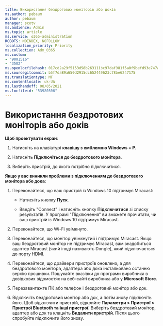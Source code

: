 ```yaml
---
title: Використання бездротових моніторів або доків
ms.author: pebaum
author: pebaum
manager: scotv
ms.audience: Admin
ms.topic: article
ms.service: o365-administration
ROBOTS: NOINDEX, NOFOLLOW
localization_priority: Priority
ms.collection: Adm_O365
ms.custom:
- "9001516"
- "3582"
ms.openlocfilehash: 017cd2a29f5153d58b263111bc97daf981f5a0f9befd93e747a06c7e22f01cd7
ms.sourcegitcommit: b5f7da89a650d2915dc652449623c78be6247175
ms.translationtype: MT
ms.contentlocale: uk-UA
ms.lasthandoff: 08/05/2021
ms.locfileid: "53980306"
---
```

# <a name="use-wireless-displays-or-docks"></a>Використання бездротових моніторів або доків

**Щоб проектувати екран**:

1. Натисніть на клавіатурі **клавішу з емблемою Windows + P**.

2. Натисніть **Підключіться до бездротового монітора**.

3. Виберіть пристрій, до якого потрібно підключитися.

**Якщо у вас виникли проблеми з підключенням до бездротового монітора або дока**:

1. Переконайтеся, що ваш пристрій із Windows 10 підтримує Miracast: 

    - Натисніть кнопку **Пуск**.
    
    - Введіть "Connect" і натисніть кнопку **Підключитися** зі списку результатів. У програмі "Підключення" ви зможете прочитати, чи ваш пристрій із Windows 10 підтримує Miracast. 

2. Переконайтеся, що Wi-Fi увімкнуто. 

3. Переконайтеся, що монітор увімкнутий і підтримує Miracast. Якщо ваш бездротовий монітор не підтримує Miracast, вам знадобиться адаптер Miracast (який іноді називають Dongle), який підключається до порту HDMI.

4. Переконайтеся, що драйвери пристроїв оновлено, а для бездротового монітора, адаптера або дока інстальовано останню версію прошивки. Пошукайте вказівки до програми виробника в довідкових відомостях на веб-сайті виробника або у **Microsoft Store**.

5. Перезавантажте ПК або телефон і бездротовий монітор або док.

6. Відключіть бездротовий монітор або док, а потім знову підключіть його. Щоб відключити пристрій, відкрийте **Параметри > Пристрої > Пристрої Bluetooth та інші пристрої**. Виберіть бездротовий монітор, адаптер або док та клацніть **Видалити пристрій**. Після цього спробуйте підключити його знову.
